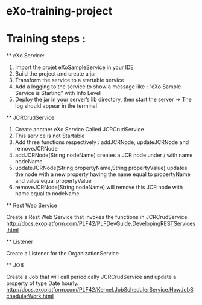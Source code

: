 # eXo-training-project
# Training steps : 
** eXo Service:
 
 1. Import the projet eXoSampleService in your IDE
 2. Build the project and create a jar
 3. Transform the service to a startable service
 4. Add a logging to the service to show a message like : “eXo Sample Service is Starting” with Info Level
 5. Deploy the jar in your server’s lib directory, then start the server -> The log should appear in the terminal

** JCRCrudService
 
 1. Create another eXo Service Called JCRCrudService
 2. This service is not Startable
 3. Add three functions respectively : addJCRNode, updateJCRNode and removeJCRNode
 4. addJCRNode(String nodeName) creates a JCR node under / with name nodeName
 5. updateJCRNode(String propertyName,String propertyValue) updates the node with a new property having the name equal to propertyName and value equal propertyValue
 6. removeJCRNode(String nodeName) will remove this JCR node with name equal to nodeName

** Rest Web Service
 
 Create a Rest Web Service that invokes the functions in JCRCrudService http://docs.exoplatform.com/PLF42/PLFDevGuide.DevelopingRESTServices.html

** Listener

 Create a Listener for the OrganizationService

** JOB

 Create a Job that will call periodically JCRCrudService and update a property of type Date hourly. http://docs.exoplatform.com/PLF42/Kernel.JobSchedulerService.HowJobSchedulerWork.html
